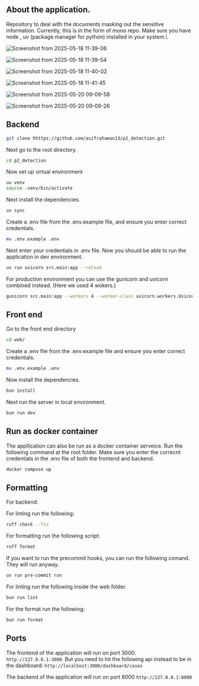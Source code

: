 ## About the application.

Repository to deal with the documents masking out the sensitive information. Currently, this is in the form of mono repo. Make sure you have node , uv (package manager for python) installed in your system.\


![Screenshot from 2025-05-18 11-39-06](https://github.com/user-attachments/assets/f0899994-8e2a-4388-816b-25aa7446d924)

![Screenshot from 2025-05-18 11-39-54](https://github.com/user-attachments/assets/df21a377-4707-4eff-9e3a-afdeb1c0df0f)

![Screenshot from 2025-05-18 11-40-02](https://github.com/user-attachments/assets/7d6a5abd-ae21-46a2-ba9a-97d90fea23e1)

![Screenshot from 2025-05-18 11-41-45](https://github.com/user-attachments/assets/47d4acc6-03e6-4ffa-9b44-3912758d9b6f)

![Screenshot from 2025-05-20 09-09-58](https://github.com/user-attachments/assets/20b53c7b-e44d-4c70-ba93-97ad58e944d2)

![Screenshot from 2025-05-20 09-09-26](https://github.com/user-attachments/assets/c9785721-3021-4517-9dd5-574cecd7edf5)


## Backend

```bash
git clone hhttps://github.com/asifrahaman13/p2_detection.git
```

Next go to the root directory.

```bash
cd p2_detection
```

Now set up virtual environment

```bash
uv venv
source .venv/bin/activate
```

Next install the dependencies.

```bash
uv sync
```

Create a .env file from the .env.example file, and ensure you enter correct credentials.

```bash
mv .env.example .env
```

Next enter your credentials in .env file. Now you should be able to run the application in dev environment.

```bash
uv run uvicorn src.main:app --reload
```

For production environment you can use the gunicorn and uvicorn combined instead. (Here we used 4 wokers.)

```bash
gunicorn src.main:app --workers 4 --worker-class uvicorn.workers.UvicornWorker --bind 0.0.0.0:8000
```

## Front end

Go to the front end directory

```bash
cd web/
```

Create a .env file from the .env.example file and ensure you enter correct credentials.

```bash
mv .env.example .env
```

Now install the dependencies.

```bash
bun install
```

Next run the server in local environment.

```bash
bun run dev
```

## Run as docker container

The appllication can also be run as a docker container serveice. Run the following command at the root folder. Make sure you enter the correcnt credentials in the .env file of both the frontend and backend.


```bash
docker compose up
```


## Formatting

For backend:

For linting run the following:

```bash
ruff check --fix
```

For formatting run the following script:

```bash
ruff format
```

If you want to run the precommit hooks, you can run the following comand. They will run anyway.

```bash
uv run pre-commit run
```

For linting run the following inside the web folder.

```bash
bun run lint
```

For the format run the following:

```bash
bun run format
```

## Ports

The frontend of the application will run on port 3000. `http://127.0.0.1:3000`. But you need to hit the following api instead to be in the dashboard: `http://localhost:3000/dashboard/cases`

The backend of the application will run on port 8000 `http://127.0.0.1:8000`
